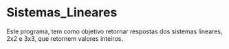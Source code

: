 # Sistemas_Lineares
Este programa, tem como objetivo retornar respostas dos sistemas lineares, 2x2 e 3x3, que retornem valores inteiros.
